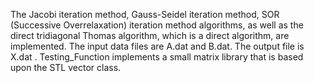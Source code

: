 The Jacobi iteration method, Gauss-Seidel iteration method, SOR (Successive Overrelaxation) iteration method algorithms, as well as the direct tridiagonal Thomas algorithm, which is a direct algorithm, are implemented. The input data files are A.dat and B.dat. The output file is X.dat . Testing_Function implements a small matrix library that is based upon the STL vector class.
